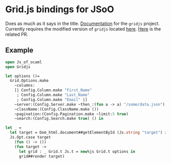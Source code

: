 # Grid.js bindings for JSoO

Does as much as it says in the title. [Documentation](https://gridjs.io/docs/index) for the `gridjs` project.
Currently requires the modified version of `gridjs` located [here](https://github.com/xguerin/gridjs). [Here](https://github.com/grid-js/gridjs/pull/330) is the
related PR.

## Example
```ocaml
open Js_of_ocaml
open Gridjs

let options ()=
  Grid.Options.make
    ~columns:
    [| Config.Column.make "First_Name"
     ; Config.Column.make "Last_Name"
     ; Config.Column.make "Email" |]
    ~server:(Config.Server.make ~then_:(fun a -> a) "/some/data.json")
    ~className:(Config.ClassName.make ())
    ~pagination:(Config.Pagination.make ~limit:5 true)
    ~search:(Config.Search.make true) () in

let _ =
  let target = Dom_html.document##getElementById (Js.string "target") in
  Js.Opt.case target
    (fun () -> ())
    (fun target ->
      let grid : _ Grid.t Js.t = new%js Grid.t options in
      grid##render target)
```
